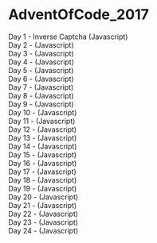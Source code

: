 # AdventOfCode_2017
Day 1 - Inverse Captcha (Javascript)<br />
Day 2 - (Javascript)<br />
Day 3 - (Javascript)<br />
Day 4 - (Javascript)<br />
Day 5 - (Javascript)<br />
Day 6 - (Javascript)<br />
Day 7 - (Javascript)<br />
Day 8 - (Javascript)<br />
Day 9 - (Javascript)<br />
Day 10 - (Javascript)<br />
Day 11 - (Javascript)<br />
Day 12 - (Javascript)<br />
Day 13 - (Javascript)<br />
Day 14 - (Javascript)<br />
Day 15 - (Javascript)<br />
Day 16 - (Javascript)<br />
Day 17 - (Javascript)<br />
Day 18 - (Javascript)<br />
Day 19 - (Javascript)<br />
Day 20 - (Javascript)<br />
Day 21 - (Javascript)<br />
Day 22 - (Javascript)<br />
Day 23 - (Javascript)<br />
Day 24 - (Javascript)
